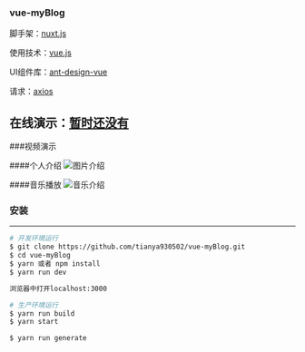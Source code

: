 ### vue-myBlog

脚手架：[nuxt.js](https://zh.nuxtjs.org/)

使用技术：[vue.js](https://cn.vuejs.org/)

UI组件库：[ant-design-vue](https://vuecomponent.github.io/ant-design-vue/)

请求：[axios](https://www.kancloud.cn/yunye/axios/234845)

在线演示：[暂时还没有]()
---

###视频演示

####个人介绍
![图片介绍](./static/Images/个人介绍.gif)

####音乐播放
![音乐介绍](./static/Images/音乐介绍.gif)

### 安装

---

``` bash
# 开发环境运行
$ git clone https://github.com/tianya930502/vue-myBlog.git
$ cd vue-myBlog
$ yarn 或者 npm install
$ yarn run dev

浏览器中打开localhost:3000

# 生产环境运行
$ yarn run build
$ yarn start

$ yarn run generate
```
